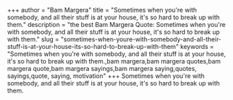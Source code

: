 +++
author = "Bam Margera"
title = "Sometimes when you're with somebody, and all their stuff is at your house, it's so hard to break up with them."
description = "the best Bam Margera Quote: Sometimes when you're with somebody, and all their stuff is at your house, it's so hard to break up with them."
slug = "sometimes-when-youre-with-somebody-and-all-their-stuff-is-at-your-house-its-so-hard-to-break-up-with-them"
keywords = "Sometimes when you're with somebody, and all their stuff is at your house, it's so hard to break up with them.,bam margera,bam margera quotes,bam margera quote,bam margera sayings,bam margera saying,quotes, sayings,quote, saying, motivation"
+++
Sometimes when you're with somebody, and all their stuff is at your house, it's so hard to break up with them.
